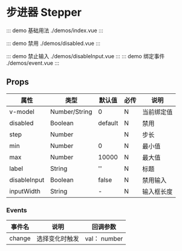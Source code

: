 # 步进器 Stepper

::: demo 基础用法 ./demos/index.vue
:::

::: demo 禁用 ./demos/disabled.vue
:::

::: demo 禁止输入 ./demos/disableInput.vue
:::
::: demo 绑定事件 ./demos/event.vue
:::

## Props

| 属性         | 类型          | 默认值  | 必传 | 说明       |
| ------------ | ------------- | ------- | ---- | ---------- |
| v-model      | Number/String | 0       | N    | 当前绑定值 |
| disabled     | Boolean       | default | N    | 禁用       |
| step         | Number        |         | N    | 步长       |
| min          | Number        | 0       | N    | 最小值     |
| max          | Number        | 10000   | N    | 最大值     |
| label        | String        | ''      | N    | 标题       |
| disableInput | Boolean       | false   | N    | 禁用输入   |
| inputWidth   | String        | -       | N    | 输入框长度 |

### Events

| 事件名 | 说明           | 回调参数     |
| ------ | -------------- | ------------ |
| change | 选择变化时触发 | val： number |
